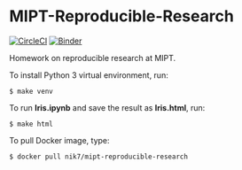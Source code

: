 # MIPT-Reproducible-Research

[![CircleCI](https://circleci.com/gh/nikolai-semenov/MIPT-Reproducible-Research/tree/master.svg?style=svg)](https://circleci.com/gh/nikolai-semenov/MIPT-Reproducible-Research/tree/master)
[![Binder](https://mybinder.org/badge_logo.svg)](https://mybinder.org/v2/gh/nikolai-semenov/MIPT-Reproducible-Research/master?filepath=Iris.ipynb)

Homework on reproducible research at MIPT.

To install Python 3 virtual environment, run:

```
$ make venv
```

To run __Iris.ipynb__ and save the result as __Iris.html__, run:

```
$ make html
```

To pull Docker image, type:

```
$ docker pull nik7/mipt-reproducible-research
```

